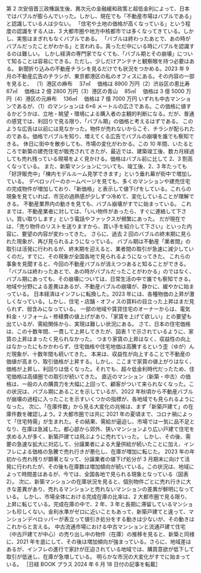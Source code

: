 ###

第 2 次安倍晋三政権誕生後、異次元の金融緩和政策と超低金利によって、日本ではバブルが膨らんでいった。しかし、現在でも「不動産市場はバブルである」と認識している人は少ない。
「住宅や土地の価格が高くなっている」という程度の認識をする人は、3 大都市圏や地方中核都市では多くなってきている。しかし、実態はまぎれもなくバブルである。
「バブルは終わったあとで、あの時がバブルだったことがわかる」と言われる。真っただ中にいる時にバブルを認識するのは難しい。
しかし経済の専門家でなくても、「バブル期とその崩壊」について知ることは容易にできる。ただし、少しだけアンテナと観察眼を持つ必要はある。
新聞折り込みの不動産チラシを見るだけでも状況をつかめる。2023 年 9 月の不動産広告のチラシが、東京都港区の私のオフィスにある。その内容の一部を見ると、
（1）港区の麻布　 37㎡ 　価格は 8900 万円（2）渋谷区の恵比寿　 67㎡ 　価格は 2 億 2800 万円（3）港区の青山　 85㎡ 　価格は 3 億 5000 万円（4）港区の元麻布　 136㎡ 　価格は 7 億 7000 万円
いずれも中古マンションであるが、（1）のマンションは 6×6 メートルの広さである。この価格に値するかどうかは、立地・眺望・環境による購入者の主観的判断になる。だが、普通の感覚では、利回りで見る限り、「バブル期」の価格と考えるはずである。
このような広告は以前には見なかった。物件が売れないからこそ、チラシが配られたのである。価格でバブルを知り、増えてくる広告でバブルの崩壊を誰でも察知できる。
休日に街中を散歩しても、市場の変化がわかる。この 10 年間、いたるところで新築の建売住宅が販売されてきたが、最近では、建築竣工後、数カ月経過しても売れ残っている現場をよく見かける。価格はバブル前に比して 2、3 割高くなっている。
また、新築マンションについても、竣工後、2、3 年たっても「好評販売中」「棟内モデルルーム見学できます」という垂れ幕が街中で増加している。
デベロッパーのホームページを見ても、多くのマンションや建売住宅の完成物件が増加しており、「新価格」と表示して値下げをしている。これらの現象を見ていれば、市況の過熱感が少しずつ冷めて、変化していることが理解できる。
不動産業界内の動きを見ても、バブル崩壊がすでに始まっている。
これまでは、不動産業者に対しては、「いい物件があったら、すぐに連絡して下さい。買い取りします」という電話やファックスが頻繁にあった。
だが現在では、「売り物件のリストを送りますから、買い手を紹介して下さい」といった内容に、要望の内容が変わってきた。
さらに、過去 2 回のバブルの終末期に見られた現象が、再び見られるようになっている。
バブル期は不動産「業者間」の取引は活発に行われるが、終末期を迎えると、業者間の取引が急速に減少していくのだ。すでに、その現象が全国各地で見られるようになってきた。
これらの事象を見聞すると、今回の不動産バブルが消えつつあると知ることができる。「バブルは終わったあとで、あの時がバブルだったことがわかる」のではなく、バブル期にあっても、その崩壊については、日常生活の中で誰でも察知できる。
地域や分野による差異はあるが、不動産バブルの崩壊が、静かに、緩やかに始まっている。
日本経済はインフレに転換した。2023 年には、各種物価の上昇が激しくなっている。しかし、住宅・店舗・オフィスの賃料の目立った上昇はまだ見られず、弱含みになっている。
一部の地域や賃貸住宅のオーナーからは、電気料金・リフォーム・修繕費の値上げがあり、「家賃を上げて欲しい」との要望も出ているが、需給関係から、実現は難しい状況にある。
さて、日本の住宅価格は、この十数年間、一貫して上昇してきたが、図表 1 で示されているように、家賃の上昇はまったく見られなかった。
つまり家賃の上昇はなく、収益性の向上はなかったにもかかわらず、住宅価格や住宅地価は高騰するという歪（ゆが）んだ現象が、十数年間も続いてきた。
本来は、収益性が向上することで不動産の価値が高まり、取引価格が上昇する。しかし、ここまで家賃の値上がりはなく、価格が上昇し、利回りは低くなった。それでも、超々低金利時代だったため、住宅価格は高値圏での取引が続いてきた。
直近のマンション（新築・中古）の価格は、一般の人の購買力を大幅に上回って、顧客がついて来られなくなった。この状況は、バブル期にあることを示しているが、2022 年秋頃から不動産バブルが崩壊の過程に入ったことを示すいくつかの指標が、各地域でも見られるようになった。
次に、「在庫件数」から見る大変化の兆候は、まず「新築戸建て」の在庫件数を確認しよう。2 大都市圏では共に 2021 年の夏頃まで、コロナ禍によって「住宅特需」が生まれた。その結果、需給が逼迫し、市場では一気に品不足となり、在庫は急減した。都心部から郊外、狭いマンションより広い戸建て住宅を求める人が多く、新築戸建ては飛ぶように売れていった。
しかし、その後、需要の急速な拡大に対応して、分譲業者による大量供給が続いたことに加え、インフレによる価格の急騰で売れ行きが悪化し、在庫が増加に転じた。
2023 年の年初から売れ残りが顕著となって、分譲業者の値下げ処分が 3 月期末に向けて活発に行われたが、その後も在庫数は増加傾向が続いている。この状況は、地域によって時間差はあるが、今では、全国各地で見られる現象となっている（図表 2）。
次に、新築マンションの在庫状況を見ると、個別物件ごとに売れ行きに大きな差異があり、売れるマンションと売れないマンションの差異が鮮明になっている。
しかし、市場全体における完成在庫の比率は、2 大都市圏で見る限り、上昇に転じている。完成在庫の中で、2 年、3 年と長期に滞留しているマンションも珍しくない。金利水準がゼロに近いこともあって、新築戸建てと違って、マンションデベロッパーが表立って値引き処分をする動きは少ないが、その動きはこれからと言える。
中古流通市場における中古マンションと流通戸建て住宅（中古戸建てが中心）の売り出し中の物件（在庫）の推移を見ると、新築と同様に、2021 年を底にして、その後は増加傾向が強まっている。さらに、地域差はあるが、インフレの進行で家計が圧迫されている地域では、購買意欲が低下して取引が低迷し、在庫が急増している。
明らかな市況の大変化がすでに始まっている。
［日経 BOOK プラス 2024 年 6 月 18 日付の記事を転載］
